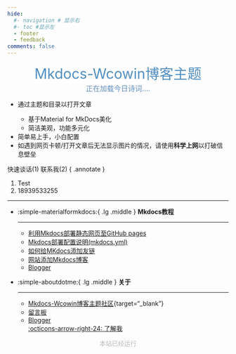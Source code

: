 ```yaml
---
hide:
  #- navigation # 显示右
  #- toc #显示左
  - footer
  - feedback
comments: false
---
```

<!--
██╗    ██╗ ██████╗ ██████╗ ██╗    ██╗██╗███╗   ██╗
██║    ██║██╔════╝██╔═══██╗██║    ██║██║████╗  ██║
██║ █╗ ██║██║     ██║   ██║██║ █╗ ██║██║██╔██╗ ██║
██║███╗██║██║     ██║   ██║██║███╗██║██║██║╚██╗██║
╚███╔███╔╝╚██████╗╚██████╔╝╚███╔███╔╝██║██║ ╚████║
 ╚══╝╚══╝  ╚═════╝ ╚═════╝  ╚══╝╚══╝ ╚═╝╚═╝  ╚═══╝
                                                  


____    __    ____  ______   ______   ____    __    ____  __  .__   __. 
\   \  /  \  /   / /      | /  __  \  \   \  /  \  /   / |  | |  \ |  | 
 \   \/    \/   / |  ,----'|  |  |  |  \   \/    \/   /  |  | |   \|  | 
  \            /  |  |     |  |  |  |   \            /   |  | |  . `  | 
   \    /\    /   |  `----.|  `--'  |    \    /\    /    |  | |  |\   | 
    \__/  \__/     \______| \______/      \__/  \__/     |__| |__| \__| 

 __        __                _       
 \ \      / /__ _____      _(_)_ __  
  \ \ /\ / / __/ _ \ \ /\ / / | '_ \ 
   \ V  V / (_| (_) \ V  V /| | | | |
    \_/\_/ \___\___/ \_/\_/ |_|_| |_|
                                     
 ___       ___     ____     ____     ___       ___    _____      __      _  
(  (       )  )   / ___)   / __ \   (  (       )  )  (_   _)    /  \    / ) 
 \  \  _  /  /   / /      / /  \ \   \  \  _  /  /     | |     / /\ \  / /  
  \  \/ \/  /   ( (      ( ()  () )   \  \/ \/  /      | |     ) ) ) ) ) )  
   )   _   (    ( (      ( ()  () )    )   _   (       | |    ( ( ( ( ( (   
   \  ( )  /     \ \___   \ \__/ /     \  ( )  /      _| |__  / /  \ \/ /   
    \_/ \_/       \____)   \____/       \_/ \_/      /_____( (_/    \__/    
                                                                            


-->
                                   

<center><font  color= #518FC1 size=6 class="ml3">Mkdocs-Wcowin博客主题</font></center>
<script src="https://cdnjs.cloudflare.com/ajax/libs/animejs/2.0.2/anime.min.js"></script>



<center>
<font  color= #608DBD size=3>
<span id="jinrishici-sentence">正在加载今日诗词....</span>
<script src="https://sdk.jinrishici.com/v2/browser/jinrishici.js" charset="utf-8"></script>
</font>
</center>


<!-- 可选一言 -->
<!-- <center>
<font  color= #608DBD size=3>
<p id="hitokoto">
  <a href="#" id="hitokoto_text" target="_blank"></a>
</p>
<script>
  fetch('https://v1.hitokoto.cn')
    .then(response => response.json())
    .then(data => {
      const hitokoto = document.querySelector('#hitokoto_text')
      hitokoto.href = `https://hitokoto.cn/?uuid=${data.uuid}`
      hitokoto.innerText = data.hitokoto
    })
    .catch(console.error)
</script>
</font>
</center> -->


<div id="rcorners2" >
  <div id="rcorners1">
    <!-- <i class="fa fa-calendar" style="font-size:100"></i> -->
    <body>
      <font color="#4351AF">
        <p class="p1"></p>
<script defer>
    //格式：2020年04月12日 10:20:00 星期二
    function format(newDate) {
        var day = newDate.getDay();
        var y = newDate.getFullYear();
        var m =
            newDate.getMonth() + 1 < 10
                ? "0" + (newDate.getMonth() + 1)
                : newDate.getMonth() + 1;
        var d =
            newDate.getDate() < 10 ? "0" + newDate.getDate() : newDate.getDate();
        var h =
            newDate.getHours() < 10 ? "0" + newDate.getHours() : newDate.getHours();
        var min =
            newDate.getMinutes() < 10
                ? "0" + newDate.getMinutes()
                : newDate.getMinutes();
        var s =
            newDate.getSeconds() < 10
                ? "0" + newDate.getSeconds()
                : newDate.getSeconds();
        var dict = {
            1: "一",
            2: "二",
            3: "三",
            4: "四",
            5: "五",
            6: "六",
            0: "天",
        };
        //var week=["日","一","二","三","四","五","六"]
        return (
            y +
            "年" +
            m +
            "月" +
            d +
            "日" +
            " " +
            h +
            ":" +
            min +
            ":" +
            s +
            " 星期" +
            dict[day]
        );
    }
    var timerId = setInterval(function () {
        var newDate = new Date();
        var p1 = document.querySelector(".p1");
        if (p1) {
            p1.textContent = format(newDate);
        }
    }, 1000);
</script>
      </font>
    </body>
    <!-- <b><span id="time"></span></b> -->
  </div>
  <ul>
    <li>通过主题和目录以打开文章</li>
    <ul>
      <li>基于Material for MkDocs美化</li>
      <li>简洁美观，功能多元化</li>
    </ul>
    <li>简单易上手，小白配置</li>
    <li>
      如遇到网页卡顿/打开文章后无法显示图片的情况，请使用<strong>科学上网</strong>以打破信息壁垒
    </li>
  </ul>
</div> 

<!-- - 基于Material for MkDocs美化
- 简洁美观，功能多元化
- 简单易上手，小白配置
- 𝕙𝕒𝕧𝕖 𝕒 𝕘𝕠𝕠𝕕 𝕥𝕚𝕞𝕖 ! -->

快速谈话(1) 联系我(2)
{ .annotate }

1. Test
2. 18939533255
***  

<!-- <strong>推荐文章:material-book:</strong>

  - [利用Mkdocs部署静态网页至GitHub pages](blog/Mkdocs/mkdocs1.md)
  - [Mkdocs部署配置说明(mkdocs.yml)](blog/Mkdocs/mkdocs2.md)
  - [如何给MKdocs添加友链](blog/websitebeauty/linktech.md)
  - [网站添加Mkdocs博客](blog/Mkdocs/mkdocsblog.md)
  - [Blogger](blog/index.md) -->



<div class="grid cards" markdown>

-   :simple-materialformkdocs:{ .lg .middle } __Mkdocs教程__

    ---

    - [利用Mkdocs部署静态网页至GitHub pages](blog/Mkdocs/mkdocs1.md)
    - [Mkdocs部署配置说明(mkdocs.yml)](blog/Mkdocs/mkdocs2.md)
    - [如何给MKdocs添加友链](blog/websitebeauty/linktech.md)
    - [网站添加Mkdocs博客](blog/Mkdocs/mkdocsblog.md)
    - [Blogger](blog/index.md)


-   :simple-aboutdotme:{ .lg .middle } __关于__

    ---
    - [Mkdocs-Wcowin博客主题社区](https://support.qq.com/products/646913/){target=“_blank”}
    - [留言板](liuyanban.md)
    - [Blogger](blog/index.md)   
    [:octicons-arrow-right-24: 了解我](about/geren.md)

</div>



[^Knowing-that-loving-you-has-no-ending]:太阳总是能温暖向日葵  
[^see-how-much-I-love-you]:All problems in computer science can be solved by another level of indirection

   <body>
        <font color="#B9B9B9">
        <p style="text-align: center; ">
                <span>本站已经运行</span>
                <span id='box1'></span>
    </p>
      <div id="box1"></div>
      <script>
        function timingTime(){
          let start = '2023-10-14 00:00:00'
          let startTime = new Date(start).getTime()
          let currentTime = new Date().getTime()
          let difference = currentTime - startTime
          let m =  Math.floor(difference / (1000))
          let mm = m % 60  // 秒
          let f = Math.floor(m / 60)
          let ff = f % 60 // 分钟
          let s = Math.floor(f/ 60) // 小时
          let ss = s % 24
          let day = Math.floor(s  / 24 ) // 天数
          return day + "天" + ss + "时" + ff + "分" + mm +'秒'
        }
        setInterval(()=>{
          document.getElementById('box1').innerHTML = timingTime()
        },1000)
      </script>
      </font>
    </body>


<script src="//code.tidio.co/6jmawe9m5wy4ahvlhub2riyrnujz7xxi.js" async></script>


